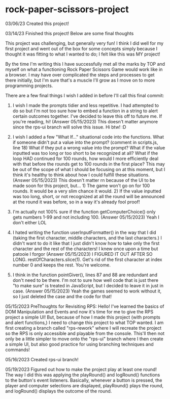# rock-paper-scissors-project

03/06/23 Created this project!

03/14/23 Finished this project! Below are some final thoughts

This project was challenging, but generally very fun! I think I did well for my first project and went out of the box for some concepts simply because I thought it was fitting to what I wanted to do; I felt like this was MY project!

By the time I'm writing this I have successfully met all the marks by TOP and myself on what a functioning Rock Paper Scissors Game would work like in a browser. I may have over complicated the steps and processes to get there initially, but I'm sure that's a muscle I'll grow as I move on to more programming projects.

There are a few final things I wish I added in before I'll call this final commit:

1) I wish I made the prompts tidier and less repetitive.
I had attempted to do so but I'm not too sure how to embed a function in a string to alert certain outcomes together. I've decided to leave this off to future me. If you're reading, hi!
    (Answer 05/15/2023) This doesn't matter anymore since the rps-ui branch will solve this issue. Hi btw! :D 

2) I wish I added a few "What If..." situational code into the functions. What if someone didn't put a value into the prompt? (comment in scripts.js, line 18)
What if they put a wrong value into the prompt? 
What if the value inputted was too long or too short to be recognized at all? What if the loop HAD continued for 100 rounds, how would I more efficiently deal with that before the rounds get to 100 rounds in the first place?
This may be out of the scope of what I should be focusing on at this moment, but I think it's healthy to think about how I could fulfill these situations.
    (Answer 05/15/2023) This doesn't matter rn because of the UI to be made soon for this project, but...
        1) The game won't go on for 100 rounds. It would be a very slim chance it would.
        2) If the value inputted was too long, short, or not recognized at all the round will be announced at the round it was before, so in a way it's already fool proof!

3) I'm actually not 100% sure if the function getComputerChoice() only gets numbers 1-99 and not including 100.
    (Answer 05/15/2023) Yeah I don't either LOL 

4) I hated writing the function userInputFormatter() in the way that I did (taking the first character, middle characters, and the last characters.)
I didn't want to do it like that I just didn't know how to take only the first character and the rest of the characters! I knew once upon a time but patooie I forgor
    (Answer 05/15/2023) I FIGURED IT OUT AFTER SO LONG. restOfCharacters.slice(1). Get's rid of the first character at index number 0 and keeps the rest. You're welcome.

5) I think in the function pointGiver(), lines 87 and 88 are redundant and don't need to be there. I'm not to sure how well code that is just there "to make sure" is treated in JavaScript, but I decided to leave it in just in case.
    (Answer 05/15/2023) Yeah the games seemed to work without it, so I just deleted the case and the code for that!

05/15/2023
PreThoughts for Revisiting RPS: Hello! I've learned the basics of DOM Manipulation and Events and now it's time for me to give the RPS project a simple UI! But, because of how I made this project (with prompts and alert functions,) I need to change this project to what TOP wanted. I am first creating a branch called "rps-rework" where I will recreate the project so the RPS is only accessible and playable from the console. This'll then not only be a little simpler to move onto the "rps-ui" branch where I then create a simple UI, but also good practice for using branching techniques and commands!

05/16/2023
Created rps-ui branch! 

05/19/2023
Figured out how to make the project play at least one round! The way I did this was applying the playRound() and logRound() functions to the button's event listeners. Basically, whenever a button is pressed, the player and computer selections are displayed, playRound() plays the round, and logRound() displays the outcome of the round. 